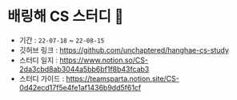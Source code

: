 # 배링해 CS 스터디 🎉

- 기간 : `22-07-18` ~ `22-08-15`
- 깃허브 링크 : https://github.com/unchaptered/hanghae-cs-study
- 스터디 일지 : https://www.notion.so/CS-2da3cbd8ab3044a5bb6bf1f8b43fcab3
- 스터디 가이드 : https://teamsparta.notion.site/CS-0d42ecd17f5e4fe1af1436b9dd5f61cf